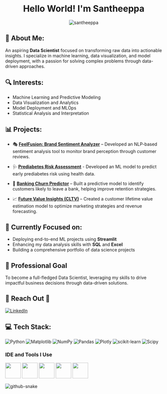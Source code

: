 
<h1 align="center">Hello World! I'm Santheeppa</h1>
<p align="center">
  <img src="https://komarev.com/ghpvc/?username=santheeppa&label=Profile%20views&color=0e75b6&style=flat" alt="santheeppa" />
</p>

## 💫 About Me:
An aspiring **Data Scientist** focused on transforming raw data into actionable insights. I specialize in machine learning, data visualization, and model deployment, with a passion for solving complex problems through data-driven approaches.
 

## 🔍 **Interests:**
- Machine Learning and Predictive Modeling
- Data Visualization and Analytics
- Model Deployment and MLOps
- Statistical Analysis and Interpretation

## 📊 **Projects:**  

- 🎭 [**FeelFusion: Brand Sentiment Analyzer**](https://github.com/Santheeppa/FeelFusion-Brand_Sentiment_Analyzer) – Developed an NLP-based sentiment analysis tool to monitor brand perception through customer reviews.   
- 🩺 [**Prediabetes Risk Assessment**](https://github.com/Santheeppa/Prediabetes-Risk-Assessment) - Developed an ML model to predict early prediabetes risk using health data.
  
- 🏦 [**Banking Churn Predictor**](https://github.com/Santheeppa/Banking-Churn-Predictor) – Built a predictive model to identify customers likely to leave a bank, helping improve retention strategies.
  
- 📈 [**Future Value Insights (CLTV)**](https://github.com/Santheeppa/Future-Value-Insights-CLTV-) – Created a customer lifetime value estimation model to optimize marketing strategies and revenue forecasting.
   

## 🚀 **Currently Focused on:** 
- Deploying end-to-end ML projects using **Streamlit**
- Enhancing my data analysis skills with **SQL** and **Excel**
- Building a comprehensive portfolio of data science projects 

## 🎯 **Professional Goal**
To become a full-fledged Data Scientist, leveraging my skills to drive impactful business decisions through data-driven solutions.

## 🤝 **Reach Out** 🤝
[![LinkedIn](https://img.shields.io/badge/LinkedIn-%230077B5.svg?logo=linkedin&logoColor=white)](https://linkedin.com/in/santheeppa/)

## 💻 **Tech Stack:**
![Python](https://img.shields.io/badge/python-3670A0?style=for-the-badge&logo=python&logoColor=ffdd54) ![Matplotlib](https://img.shields.io/badge/Matplotlib-%23ffffff.svg?style=for-the-badge&logo=Matplotlib&logoColor=black) ![NumPy](https://img.shields.io/badge/numpy-%23013243.svg?style=for-the-badge&logo=numpy&logoColor=white) ![Pandas](https://img.shields.io/badge/pandas-%23150458.svg?style=for-the-badge&logo=pandas&logoColor=white) ![Plotly](https://img.shields.io/badge/Plotly-%233F4F75.svg?style=for-the-badge&logo=plotly&logoColor=white) ![scikit-learn](https://img.shields.io/badge/scikit--learn-%23F7931E.svg?style=for-the-badge&logo=scikit-learn&logoColor=white) ![Scipy](https://img.shields.io/badge/SciPy-%230C55A5.svg?style=for-the-badge&logo=scipy&logoColor=%white)


### IDE and Tools I Use
<img height="50" width="50" src="https://img.icons8.com/color/48/000000/visual-studio-code-2019.png"/> <img height="50" width="50" src="https://img.icons8.com/color/48/000000/pycharm.png"/> <img height="50" width="50" src="https://img.icons8.com/color/50/000000/git.png"/> <img height="50" src="https://img.icons8.com/color/480/null/notion--v1.png" /> <img height="50" src="https://github.com/user-attachments/assets/e1e44a99-76ec-443c-b696-feea86d2d4d7" /> 


<picture>
  <source media="(prefers-color-scheme: dark)" srcset="https://raw.githubusercontent.com/tobiasmeyhoefer/tobiasmeyhoefer/output/github-snake-dark.svg" />
  <source media="(prefers-color-scheme: light)" srcset="https://raw.githubusercontent.com/tobiasmeyhoefer/tobiasmeyhoefer/output/github-snake.svg" />
  <img alt="github-snake" src="https://raw.githubusercontent.com/tobiasmeyhoefer/tobiasmeyhoefer/output/github-snake.svg" />
</picture>






